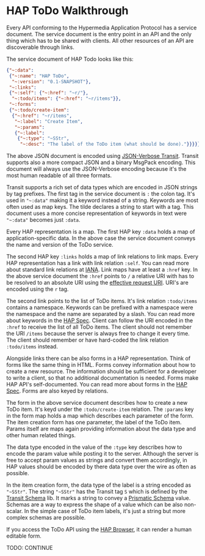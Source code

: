 # HAP ToDo Walkthrough

Every API conforming to the Hypermedia Application Protocol has a service 
document. The service document is the entry point in an API and the only thing
which has to be shared with clients. All other resources of an API are 
discoverable through links.

The service document of HAP Todo looks like this:

```json
{"~:data": 
 {"~:name": "HAP ToDo",
  "~:version": "0.1-SNAPSHOT"},
 "~:links":
 {"~:self": {"~:href": "~r/"},
  "~:todo/items": {"~:href": "~r/items"}},
 "~:forms":
 {"~:todo/create-item":
  {"~:href": "~r/items",
   "~:label": "Create Item",
   "~:params":
   {"~:label":
    {"~:type": "~SStr",
     "~:desc": "The label of the ToDo item (what should be done)."}}}}}
```

The above JSON document is encoded using [JSON-Verbose Transit][1]. Transit 
supports also a more compact JSON and a binary MsgPack encoding. This document
will always use the JSON-Verbose encoding because it's the most human readable
of all three formats.

Transit supports a rich set of data types which are encoded in JSON strings by
tag prefixes. The first tag in the service document is `:` the colon tag. It's
used in `"~:data"` making it a keyword instead of a string. Keywords are most
often used as map keys. The tilde declares a string to start with a tag. This 
document uses a more concise representation of keywords in text were `"~:data"`
becomes just `:data`.

Every HAP representation is a map. The first HAP key `:data` holds a map of 
application-specific data. In the above case the service document conveys the
name and version of the ToDo service.

The second HAP key `:links` holds a map of link relations to link maps.
Every HAP representation has a link with link relation `:self`. You can read 
more about standard link relations at [IANA][2]. Link maps have at least a 
`:href` key. In the above service document the `:href` points to `/` a relative
URI with has to be resolved to an absolute URI using the 
[effective request URI][3]. URI's are encoded using the `r` tag.

The second link points to the list of ToDo items. It's link relation 
`:todo/items` contains a namespace. Keywords can be prefixed with a namespace 
were the namespace and the name are separated by a slash. You can read more
about keywords in the [HAP Spec][4]. Client can follow the URI encoded in the
`:href` to receive the list of all ToDo items. The client should not remember 
the URI `/items` because the server is always free to change it every time.
The client should remember or have hard-coded the link relation `:todo/items`
instead.

Alongside links there can be also forms in a HAP representation. Think of forms
like the same thing in HTML. Forms convey information about how to create a new
resource. The information should be sufficient for a developer to write a 
client, so that no additional documentation is needed. Forms make HAP API's 
self-documented. You can read more about forms in the [HAP Spec][5]. Forms are 
also keyed by relations.

The form in the above service document describes how to create a new ToDo item.
It's keyd under the `:todo/create-item` relation. The `:params` key in the form 
map holds a map which describes each parameter of the form. The item creation 
form has one parameter, the label of the ToDo item. Params itself are maps again 
providing information about the data type and other human related things. 

The data type encoded in the value of the `:type` key describes how to encode 
the param value while posting it to the server. Although the server is free to 
accept param values as strings and convert them accordingly, in HAP values 
should be encoded by there data type over the wire as often as possible.

In the item creation form, the data type of the label is a string encoded as
`"~SStr"`. The string `"~SStr"` has the Transit tag `S` which is defined by the
[Transit Schema][6] lib. It marks a string to convey a [Prismatic Schema][7]
value. Schemas are a way to express the shape of a value which can be also
non-scalar. In the simple case of ToDo item labels, it's just a string but more
complex schemas are possible.

If you access the ToDo API using the [HAP Browser][8], it can render a human
editable form.

TODO: CONTINUE

[1]: <https://github.com/cognitect/transit-format>
[2]: <http://www.iana.org/assignments/link-relations/link-relations.xhtml>
[3]: <https://tools.ietf.org/html/rfc7230#section-5.5>
[4]: <https://github.com/alexanderkiel/hap-spec#keywords>
[5]: <https://github.com/alexanderkiel/hap-spec#forms>
[6]: <https://github.com/alexanderkiel/transit-schema>
[7]: <https://github.com/Prismatic/schema>
[8]: <http://hap-browser.alexanderkiel.net>
